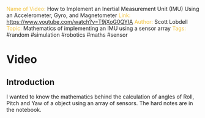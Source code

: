 <span style="color: #f2c23d;">Name of Video:</span> How to Implement an Inertial Measurement Unit (IMU) Using an Accelerometer, Gyro, and Magnetometer
<span style="color: #f2c23d;">Link: </span>https://www.youtube.com/watch?v=T9jXoG0QYIA
<span style="color: #f2c23d;">Author: </span> Scott Lobdell
<span style="color: #f2c23d;">Topic: </span> Mathematics of implementing an IMU using a sensor array
<span style="color: #f2c23d;">Tags:</span> #random #simulation #robotics #maths #sensor

# Video
## Introduction
I wanted to know the mathematics behind the calculation of angles of Roll, Pitch and Yaw of a object using an array of sensors. The hard notes are in the notebook.

 